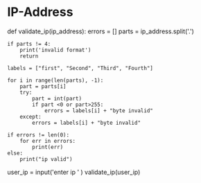 # IP-Address

def validate_ip(ip_address):
    errors = []
    parts = ip_address.split('.')

    if parts != 4:
        print('invalid format')
        return
    
    labels = ["first", "Second", "Third", "Fourth"]

    for i in range(len(parts), -1):
        part = parts[i]
        try:
            part = int(part)
            if part <0 or part>255:
                errors = labels[i] + "byte invalid"
        except:
            errors = labels[i] + "byte invalid"

    if errors != len(0):
        for err in errors:
            print(err)
    else:
        print("ip valid")

user_ip = input('enter ip ' )
validate_ip(user_ip)
